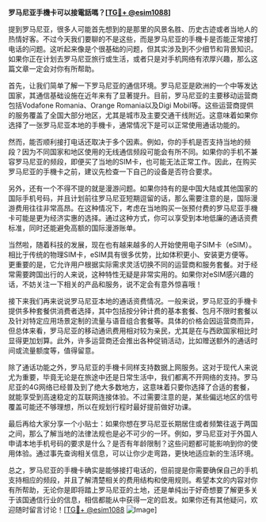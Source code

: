 **罗马尼亚手機卡可以接電話嗎？[[TG💪+ @esim1088](https://t.me/s/esim1088)]**

提到罗马尼亚，很多人可能首先想到的是那里的风景名胜、历史古迹或者当地人的热情好客。不过今天我们要聊的不是这些，而是罗马尼亚的手機卡是否能正常接打电话的问题。这听起来像是个很基础的问题，但其实涉及到不少细节和背景知识。如果你正在计划去罗马尼亚旅行或生活，或者只是对手机网络有浓厚兴趣，那么这篇文章一定会对你有所帮助。

首先，让我们简单了解一下罗马尼亚的通信环境。罗马尼亚是欧洲的一个中等发达国家，其通信基础设施在近年来有了显著提升。目前，罗马尼亚的主要移动运营商包括Vodafone Romania、Orange Romania以及Digi Mobil等。这些运营商提供的服务覆盖了全国大部分地区，尤其是城市及主要交通干线附近。这意味着如果你选择了一张罗马尼亚本地的手機卡，通常情况下是可以正常使用通话功能的。

然而，能否顺利接打电话还取决于多个因素。例如，你的手机是否支持当地的频段？因为不同国家和地区使用的无线通信频段可能会有所不同。如果你的手机不兼容罗马尼亚的频段，即便买了当地的SIM卡，也可能无法正常工作。因此，在购买罗马尼亚的手機卡之前，建议先检查一下自己的设备是否符合要求。

另外，还有一个不得不提的就是漫游问题。如果你持有的是中国大陆或其他国家的国际手机号码，并且计划前往罗马尼亚短期逗留的话，那么需要注意的是，国际漫游费用往往非常高昂。在这种情况下，考虑在当地购买一张预付费的罗马尼亚手機卡可能是更为经济实惠的选择。通过这种方式，你可以享受到本地低廉的通话资费标准，同时还能避免高额的国际漫游账单。

当然啦，随着科技的发展，现在也有越来越多的人开始使用电子SIM卡（eSIM）。相比于传统的物理SIM卡，eSIM具有很多优势，比如体积更小、安装更方便等。更重要的是，它允许用户根据实际需求灵活切换不同的运营商和服务套餐。对于经常需要跨国出行的人来说，这种特性无疑是非常实用的。如果你对eSIM感兴趣的话，不妨关注一下相关的产品和服务，说不定会有意外惊喜哦！

接下来我们再来说说罗马尼亚本地的通话资费情况。一般来说，罗马尼亚的手機卡提供多种套餐供消费者选择，其中包括按分钟计费的基本套餐、包月不限时套餐以及针对特定应用场景定制的流量与语音组合套餐等。具体的价格会因运营商而异，但总体来看，罗马尼亚的移动通讯费用相对较为亲民，尤其是在与西欧国家相比时显得更加划算。此外，许多运营商还会推出各种促销活动，比如赠送额外的通话时间或流量额度等，值得留意。

除了通话功能之外，罗马尼亚的手機卡同样支持数据上网服务。这对于现代人来说尤为重要，毕竟无论是在旅途中还是日常生活中，我们都离不开网络的支持。罗马尼亚的4G网络已经普及到了绝大多数地方，这意味着只要你选择了合适的套餐，就能享受到高速稳定的互联网连接体验。不过需要注意的是，某些偏远地区的信号覆盖可能还不够理想，所以在规划行程时最好提前做好功课。

最后再给大家分享一个小贴士：如果你想在罗马尼亚长期居住或者频繁往返于两国之间，那么了解当地的法律法规也是必不可少的一环。例如，罗马尼亚对于外国人申请本地手机号码的要求是什么？是否有年龄限制？这些问题都可能影响到你的使用体验。通过事先查询相关信息，可以让你少走弯路，更快地适应新的生活环境。

总之，罗马尼亚的手機卡确实是能够接打电话的，但前提是你需要确保自己的手机支持相应的频段，并且了解清楚相关的费用结构和使用规则。希望本文的内容对你有所帮助，无论你是即将踏上罗马尼亚的土地，还是单纯出于好奇想要了解更多关于该国通信行业的信息，相信都能从中获得一定的启发。如果你还有其他疑问，欢迎随时留言讨论！[[TG💪+ @esim1088](https://t.me/s/esim1088) ![Image](https://i.postimg.cc/4NQfJmqS/Snipaste-2025-05-13-00-14-12.png)]